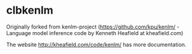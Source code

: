 # clbkenlm

Originally forked from kenlm-project (https://github.com/kpu/kenlm/ - Language model inference code by Kenneth Heafield at kheafield.com)

The website http://kheafield.com/code/kenlm/ has more documentation.
